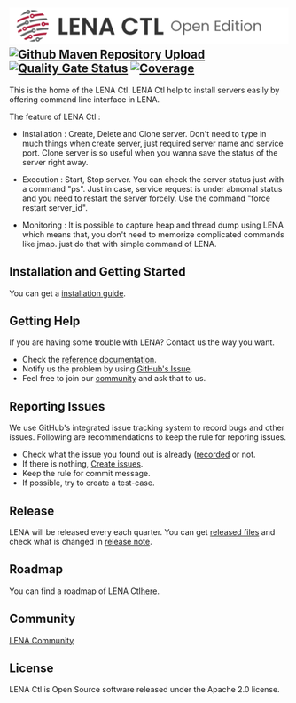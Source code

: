 ## <img src="docs/images/readme_lena_ctl_head.png" width="800"> [![Github Maven Repository Upload](https://github.com/ArchiSol/lena-ctl/actions/workflows/gh-mvn-upload.yml/badge.svg)](https://github.com/ArchiSol/lena-ctl/actions/workflows/gh-mvn-upload.yml)  [![Quality Gate Status](https://sonarcloud.io/api/project_badges/measure?project=ArchiSol_lena-ctl&metric=alert_status&token=3fb2925874bfed0069342e263db6f2c0cec6b83a)](https://sonarcloud.io/dashboard?id=ArchiSol_lena-ctl)  [![Coverage](https://sonarcloud.io/api/project_badges/measure?project=ArchiSol_lena-ctl&metric=coverage&token=3fb2925874bfed0069342e263db6f2c0cec6b83a)](https://sonarcloud.io/dashboard?id=ArchiSol_lena-ctl)

This is the home of the LENA Ctl.
LENA Ctl help to install servers easily by offering command line interface in LENA.

The feature of LENA Ctl : 

+ Installation : Create, Delete and Clone server. Don't need to type in much things when create server, just required server name and service port.
  Clone server is so useful when you wanna save the status of the server right away.
 
+ Execution : Start, Stop server. You can check the server status just with a command "ps". Just in case, service request is under abnomal status and you need to
              restart the server forcely. Use the command "force restart server_id". 

+ Monitoring : It is possible to capture heap and thread dump using LENA which means that, you don't need to memorize complicated commands like jmap.
               just do that with simple command of LENA.

## Installation and Getting Started
You can get a [installation guide](https://github.com/OpenLENA/lena-ctl/wiki/Installation-Guide).

## Getting Help
If you are having some trouble with LENA? Contact us the way you want.
+ Check the [reference documentation](https://github.com/OpenLENA/lena-ctl/wiki).
+ Notify us the problem by using [GitHub's Issue](https://github.com/OpenLENA/lena-ctl/issues/new).
+ Feel free to join our [community](https://groups.google.com/g/lena-oe) and ask that to us.

## Reporting Issues
We use GitHub's integrated issue tracking system to record bugs and other issues. Following are recommendations to keep the rule for reporing issues.
+ Check what the issue you found out is already ([recorded](https://github.com/OpenLENA/lena-ctl/issues) or not.
+ If there is nothing, [Create issues](https://github.com/OpenLENA/lena-ctl/issues/new).
+ Keep the rule for commit message.
+ If possible, try to create a test-case.

## Release
LENA will be released every each quarter. You can get [released files]() and check what is changed in [release note](https://github.com/OpenLENA/lena-was/wiki).

## Roadmap
You can find a roadmap of LENA Ctl[here](https://github.com/OpenLENA/lena-ctl/wiki/2021-Roadmap).

## Community
[LENA Community](https://groups.google.com/g/lena-oe)

## License
LENA Ctl is Open Source software released under the Apache 2.0 license.

